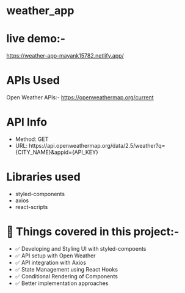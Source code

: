 # weather_app
# live demo:-
https://weather-app-mayank15782.netlify.app/
# APIs Used

Open Weather APIs:-
https://openweathermap.org/current


# API Info
<ul>
    <li>Method: GET</li>
    <li>URL: https://api.openweathermap.org/data/2.5/weather?q={CITY_NAME}&appid={API_KEY}</li>
</ul>


# Libraries used
<ul>
  <li>styled-components</li>
  <li>axios</li>
  <li>react-scripts</li>
</ul>
 
 # 📕 Things covered in this project:-
 <ul>
<li>✅ Developing and Styling UI with styled-compoents</li>
<li>✅ API setup with Open Weather</li>
<li>✅ API integration with Axios</li>
<li>✅ State Management using React Hooks</li>
<li>✅ Conditional Rendering of Components</li>
<li>✅ Better implementation approaches</li>
</ul>
